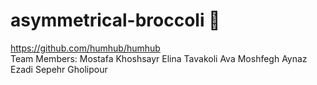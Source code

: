 # asymmetrical-broccoli 🥦
https://github.com/humhub/humhub
<br/>
Team Members:
  Mostafa Khoshsayr
  Elina Tavakoli
  Ava Moshfegh
  Aynaz Ezadi
  Sepehr Gholipour

